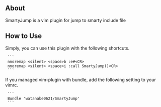 ## About

SmartyJump is a vim plugin for jump to smarty include file

## How to Use

Simply, you can use this plugin with the following shortcuts.

     ```
     nnoremap <silent> <space>b :e#<CR>
     nnoremap <silent> <space>i :call SmartyJump()<CR>
     ```

If you managed vim-plugin with bundle, add the following setting to your vimrc.

     ```
     Bundle 'watanabe0621/SmartyJump'
     ```
